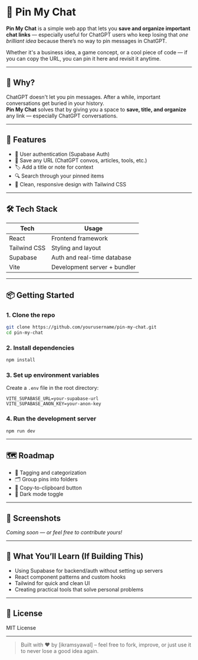 # 📌 Pin My Chat

**Pin My Chat** is a simple web app that lets you **save and organize important chat links** — especially useful for ChatGPT users who keep losing that _one brilliant idea_ because there’s no way to pin messages in ChatGPT.

Whether it's a business idea, a game concept, or a cool piece of code — if you can copy the URL, you can pin it here and revisit it anytime.

---

## 🧠 Why?

ChatGPT doesn't let you pin messages. After a while, important conversations get buried in your history.  
**Pin My Chat** solves that by giving you a space to **save, title, and organize** any link — especially ChatGPT conversations.

---

## 🚀 Features

- 🔐 User authentication (Supabase Auth)
- 📌 Save any URL (ChatGPT convos, articles, tools, etc.)
- 🏷️ Add a title or note for context
- 🔍 Search through your pinned items
- 💅 Clean, responsive design with Tailwind CSS

---

## 🛠️ Tech Stack

| Tech         | Usage                        |
| ------------ | ---------------------------- |
| React        | Frontend framework           |
| Tailwind CSS | Styling and layout           |
| Supabase     | Auth and real-time database  |
| Vite         | Development server + bundler |

---

## 📦 Getting Started

### 1. Clone the repo

```bash
git clone https://github.com/yourusername/pin-my-chat.git
cd pin-my-chat
```

### 2. Install dependencies

```bash
npm install
```

### 3. Set up environment variables

Create a `.env` file in the root directory:

```env
VITE_SUPABASE_URL=your-supabase-url
VITE_SUPABASE_ANON_KEY=your-anon-key
```

### 4. Run the development server

```bash
npm run dev
```

---

## 🗺️ Roadmap

- 🧩 Tagging and categorization
- 🗂️ Group pins into folders
- 🔗 Copy-to-clipboard button
- 🌙 Dark mode toggle

---

## 📸 Screenshots

_Coming soon — or feel free to contribute yours!_

---

## 🧠 What You’ll Learn (If Building This)

- Using Supabase for backend/auth without setting up servers
- React component patterns and custom hooks
- Tailwind for quick and clean UI
- Creating practical tools that solve personal problems

---

## 📄 License

MIT License

---

> Built with ❤️ by [ikramsyawal] – feel free to fork, improve, or just use it to never lose a good idea again.
